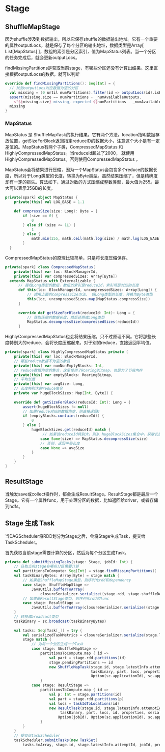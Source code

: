 # Stage #

## ShuffleMapStage ##

因为shuffle涉及到数据输出，所以它保存shuffle的数据输出地址。它有一个重要的属性outputLocs，就是保存了每个分区的输出地址，数据类型是Array[ List[MapStatus] ]，数组的索引是分区索引，值为MapStatus列表。当一个分区的任务完成后，就会更新outputLocs。

findMissingPartitions是获取当前stage，有哪些分区还没有计算出结果。这里直接根据outputLocs的数据，就可以判断

```scala
override def findMissingPartitions(): Seq[Int] = {
  // 找到outputLocs对应数据为空的分区
  val missing = (0 until numPartitions).filter(id => outputLocs(id).isEmpty)
  assert(missing.size == numPartitions - _numAvailableOutputs,
    s"${missing.size} missing, expected ${numPartitions - _numAvailableOutputs}")
  missing
}
```

### MapStatus ###

MapStatus 是 ShuffleMapTask的执行结果。它有两个方法，location指明数据存放位置，getSizeForBlock返回指定reduceID的数据大小，注意这个大小是有一定差值的。MapStatus有两个子类，CompressedMapStatus 和 HighlyCompressedMapStatus。当reduceId超过了2000， 就使用HighlyCompressedMapStatus。否则使用CompressedMapStatus 。

MapStatus会将结果进行压缩，因为一个MapStatus会包含多个reduce的数据长度，所以对于Long类型的长度，转换为Byte类型。虽然结果压缩了，但是精确度却有一定的损失。算法如下，通过对数的方式压缩成整数类型，最大值为255。最大可以表示35GB的长度。

```scala
private[spark] object MapStatus {
    private[this] val LOG_BASE = 1.1
    
    def compressSize(size: Long): Byte = {
    	if (size == 0) {
      		0
    	} else if (size <= 1L) {
      		1
    	} else {
      		math.min(255, math.ceil(math.log(size) / math.log(LOG_BASE)).toInt).toByte
    	}
  }
```

CompressedMapStatus的原理比较简单，只是将长度压缩保存。

```scala
private[spark] class CompressedMapStatus(
    private[this] var loc: BlockManagerId,
    private[this] var compressedSizes: Array[Byte])
  extends MapStatus with Externalizable {
      // 接收Long类型的数组，数组的索引是reduceId，索引项是对应的长度
      def this(loc: BlockManagerId, uncompressedSizes: Array[Long]) {
          // 调用上面的compressSize方法， 将Long类型的长度，转换为Byte类型
          this(loc, uncompressedSizes.map(MapStatus.compressSize))
      }
      
      override def getSizeForBlock(reduceId: Int): Long = {
          // 获取压缩的数据长度，然后还原成Long类型
          MapStatus.decompressSize(compressedSizes(reduceId))
      }
```

HighlyCompressedMapStatus也会将结果压缩，只不过原理不同。它将那些长度特别大的reduce，会将长度压缩起来。对于别的reduce，直接返回平均值。

```scala
private[spark] class HighlyCompressedMapStatus private (
    private[this] var loc: BlockManagerId,
    // 哪些reduce数据不为空的数目
    private[this] var numNonEmptyBlocks: Int,
    // reduce数据为空的集合，这里使用了RoaringBitmap，也是为了节省内存
    private[this] var emptyBlocks: RoaringBitmap,
    // 平均长度
    private[this] var avgSize: Long,
    // 长度特别大的reduce集合
    private var hugeBlockSizes: Map[Int, Byte]) {
    
    override def getSizeForBlock(reduceId: Int): Long = {
    	assert(hugeBlockSizes != null)
        // 如果reduce对应的数据为空，则直接返回0
    	if (emptyBlocks.contains(reduceId)) {
      		0
    	} else {
      		hugeBlockSizes.get(reduceId) match {
                 // 如果该reduceId特别大，则从 hugeBlockSizes集合中，获取长度并解压
        		case Some(size) => MapStatus.decompressSize(size)
                // 否则，返回平局长度
        		case None => avgSize
      		}
    	}
  	}
}
```

## ResultStage ##

当触发save或collect操作时，都会生成ResultStage。ResultStage都是最后一个Stage。它有一个属性func，用于处理分区的数据，比如返回给driver，或者存储到hdfs。

## Stage 生成 Task ##

当DAGScheduler将RDD划分为Stage之后，会将Stage生成Task，提交给TaskScheduler。

首先获取当前stage需要计算的分区，然后为每个分区生成Task。

```scala
private def submitMissingTasks(stage: Stage, jobId: Int) {
    // 获取当前stage有哪些分区需要计算
    val partitionsToCompute: Seq[Int] = stage.findMissingPartitions()
    val taskBinaryBytes: Array[Byte] = stage match {
        // 如果是ShuffleMapStage类型，则序列化rdd和dependency
        case stage: ShuffleMapStage =>
        	JavaUtils.bufferToArray(
                closureSerializer.serialize((stage.rdd, stage.shuffleDep): AnyRef))
        // 如果是ResultStage类型，则序列化rdd和func
        case stage: ResultStage =>
        	JavaUtils.bufferToArray(closureSerializer.serialize((stage.rdd, stage.func): AnyRef))
    }
    // 转换成broadcast类型
    taskBinary = sc.broadcast(taskBinaryBytes)
    
    val tasks: Seq[Task[_]] = try {
        val serializedTaskMetrics = closureSerializer.serialize(stage.latestInfo.taskMetrics).array()
        stage match {
            // 为每一个分区生成一个Task
            case stage: ShuffleMapStage =>
            	partitionsToCompute.map { id =>
                    val part = stage.rdd.partitions(id)
                    stage.pendingPartitions += id
                    new ShuffleMapTask(stage.id, stage.latestInfo.attemptId,
                                       taskBinary, part, locs, properties, serializedTaskMetrics, Option(jobId),
                                       Option(sc.applicationId), sc.applicationAttemptId)
                }
            case stage: ResultStage =>
            	partitionsToCompute.map { id =>
                    val p: Int = stage.partitions(id)
                    val part = stage.rdd.partitions(p)
                    val locs = taskIdToLocations(id)
                    new ResultTask(stage.id, stage.latestInfo.attemptId,
                         taskBinary, part, locs, id, properties, serializedTaskMetrics,
              			Option(jobId), Option(sc.applicationId), sc.applicationAttemptId)
                }
        }
    }
    // 提交给taskScheduler
    taskScheduler.submitTasks(new TaskSet(
        tasks.toArray, stage.id, stage.latestInfo.attemptId, jobId, properties))
        
                    
```